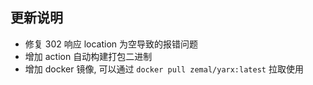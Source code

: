 ## 更新说明

- 修复 302 响应 location 为空导致的报错问题
- 增加 action 自动构建打包二进制
- 增加 docker 镜像, 可以通过 `docker pull zemal/yarx:latest` 拉取使用

